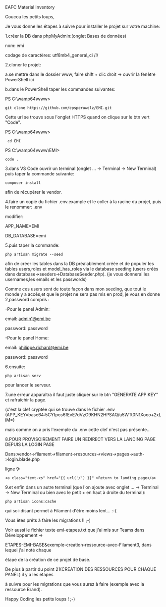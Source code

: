 EAFC Material Inventory

Coucou les petits loups,

Je vous donne les étapes à suivre pour installer le projet sur votre machine:

1.créer la DB dans phpMyAdmin:(onglet Bases de données)

nom: emi

codage de caractères: utf8mb4_general_ci /!\

2.cloner le projet:

a.se mettre dans le dossier www, faire shift + clic droit -> ouvrir la fenêtre PowerShell ici

b.dans le PowerShell taper les commandes suivantes:

PS C:\wamp64\www> 
```
git clone https://github.com/epsperuwelz/EMI.git
```
Cette url se trouve sous l'onglet HTTPS quand on clique sur le btn vert "Code".

PS C:\wamp64\www>
```
 cd EMI
 ```
PS C:\wamp64\www\EMI>
```
code .
```
3.dans VS Code ouvrir un terminal (onglet ... -> Terminal -> New Terminal) puis taper la commande suivante:
```
composer install
```
afin de récupérer le vendor.

4.faire un copié du fichier .env.example et le coller à la racine du projet, puis le renommer: .env

modifier:

APP_NAME=EMI

DB_DATABASE=emi

5.puis taper la commande:
```
php artisan migrate --seed
```
afin de créer les tables dans la DB préalablement créée et de populer les tables users,roles et model_has_roles via le database seeding (users créés dans database->seeders->DatabaseSeeder.php). (je vous donnerai les usernames,les emails et les passwords)

Comme ces users sont de toute façon dans mon seeding, que tout le monde y a accès,et que le projet ne sera pas mis en prod, je vous en donne 2,password compris :

-Pour le panel Admin:

email: admin1@emi.be

password: password

-Pour le panel Home:

email: philippe.richard@emi.be

password: password

6.ensuite:
```
php artisan serv
```
pour lancer le serveur.

7.une erreur apparaîtra il faut juste cliquer sur le btn "GENERATE APP KEY" et rafraîchir la page.

(c'est la clef cryptée qui se trouve dans le fichier .env (APP_KEY=base64:5CYfpos6fEvE7dVzG9KHN2HPSAQ/u5WTt0N1Xooo+2xLiM=) 

mais comme on a pris l'exemple du .env cette clef n'est pas présente...

8.POUR PROVISOIREMENT FAIRE UN REDIRECT VERS LA LANDING PAGE DEPUIS LA LOGIN PAGE

Dans:vendor->filament->filament->resources->views->pages->auth->login.blade.php

ligne 9:
```
<a class="text-xs" href="{{ url('/') }}" >Return to landing page</a>
```   
9.et enfin dans un autre terminal 
(que l'on ajoute avec onglet ... -> Terminal -> New Terminal ou bien avec le petit + en haut à droite du terminal):
```
php artisan icons:cache
```
qui soi-disant permet à Filament d'être moins lent... :-(

Vous êtes prêts à faire les migrations !! ;-)

Voir aussi le fichier texte emi-etapes.txt que j'ai mis sur Teams dans Développement ->

ETAPES-EMI-BASE&exemple-creation-ressource-avec-Filament3, dans lequel j'ai noté chaque 

étape de la création de ce projet de base.

De plus à partir du point 21(CREATION DES RESSOURCES POUR CHAQUE PANEL) il y a les étapes

à suivre pour les migrations que vous aurez à faire (exemple avec la ressource Brand).

Happy Coding les petits loups ! ;-)



